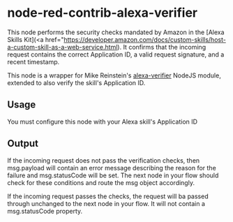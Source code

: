 # node-red-contrib-alexa-verifier

This node performs the security checks mandated by Amazon in the [Alexa Skills Kit](<a href="https://developer.amazon.com/docs/custom-skills/host-a-custom-skill-as-a-web-service.html).  It confirms that the incoming request contains the correct Application ID, a valid request signature, and a recent timestamp.

This node is a wrapper for Mike Reinstein's [alexa-verifier](https://github.com/mreinstein/alexa-verifier) NodeJS module, extended to also verify the skill's Application ID.

## Usage

You must configure this node with your Alexa skill's Application ID

## Output

If the incoming request does not pass the verification checks, then msg.payload will contain an error message describing the reason for the failure and msg.statusCode will be set.  The next node in your flow should check for these conditions and route the msg object accordingly.

If the incoming request passes the checks, the request will ba passed through unchanged to the next node in your flow.  It will not contain a msg.statusCode property.

